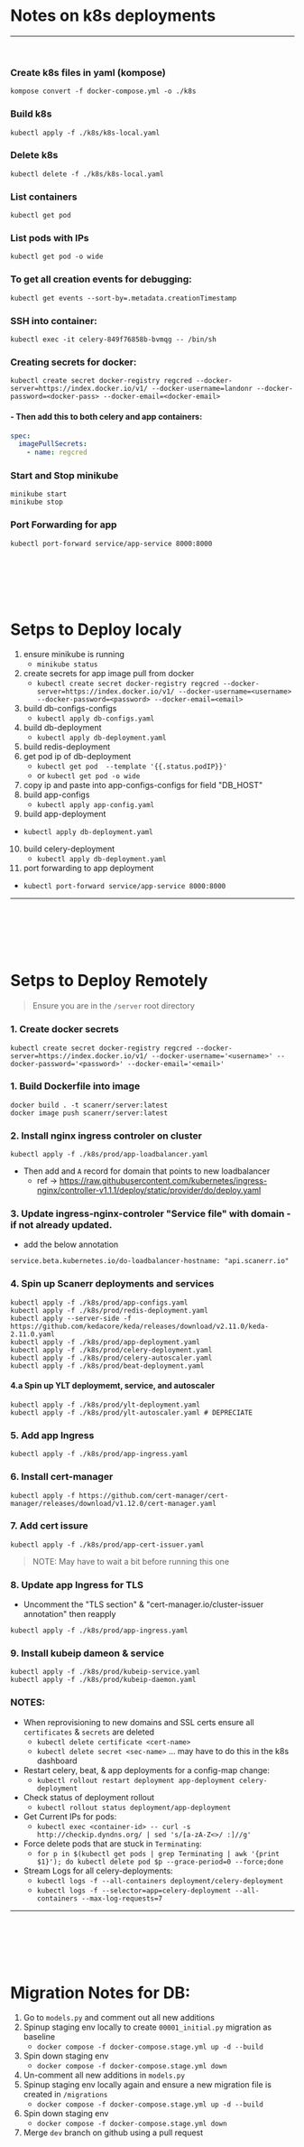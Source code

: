 # Notes on k8s deployments
---
<br>


### Create k8s files in yaml (kompose)
```shell
kompose convert -f docker-compose.yml -o ./k8s
```

### Build k8s 
```shell
kubectl apply -f ./k8s/k8s-local.yaml
```

### Delete k8s 
```shell
kubectl delete -f ./k8s/k8s-local.yaml
```

### List containers 
```shell
kubectl get pod
```

### List pods with IPs
```shell
kubectl get pod -o wide
```

### To get all creation events for debugging:
```shell
kubectl get events --sort-by=.metadata.creationTimestamp
```

### SSH into container:
```shell
kubectl exec -it celery-849f76858b-bvmqg -- /bin/sh
```

### Creating secrets for docker:
```shell
kubectl create secret docker-registry regcred --docker-server=https://index.docker.io/v1/ --docker-username=landonr --docker-password=<docker-pass> --docker-email=<docker-email>
```

#### - Then add this to both celery and app containers:
```yaml
spec:
  imagePullSecrets:
    - name: regcred
```

### Start and Stop minikube
```shell
minikube start
minikube stop
```

### Port Forwarding for app
```shell
kubectl port-forward service/app-service 8000:8000
```


<div style="margin-top: 8rem; margin-bottom: 8rem"></div>


# Setps to Deploy localy
1. ensure minikube is running
   - ``` minikube status ``` 
2. create secrets for app image pull from docker
   - ``` kubectl create secret docker-registry regcred --docker-server=https://index.docker.io/v1/ --docker-username=<username> --docker-password=<password> --docker-email=<email> ```
3. build db-configs-configs 
   - ``` kubectl apply db-configs.yaml ``` 
4. build db-deployment
   - ``` kubectl apply db-deployment.yaml ``` 
5. build redis-deployment
6. get pod ip of db-deployment
   - ``` kubectl get pod  --template '{{.status.podIP}}' ```
   - or ``` kubectl get pod -o wide ```
7. copy ip and paste into app-configs-configs for field "DB_HOST"
8. build app-configs
   - ``` kubectl apply app-config.yaml ``` 
9.  build app-deployment
   - ``` kubectl apply db-deployment.yaml ``` 
10. build celery-deployment
    - ``` kubectl apply db-deployment.yaml ``` 
11. port forwarding to app deployment
   -  ``` kubectl port-forward service/app-service 8000:8000 ```
  

---

<div style="margin-top: 8rem; margin-bottom: 8rem"></div>

# Setps to Deploy Remotely

> Ensure you are in the `/server` root directory 

### 1. Create docker secrets  
``` shell
kubectl create secret docker-registry regcred --docker-server=https://index.docker.io/v1/ --docker-username='<username>' --docker-password='<password>' --docker-email='<email>'
```


### 1. Build Dockerfile into image
``` shell
docker build . -t scanerr/server:latest
docker image push scanerr/server:latest
```


### 2. Install nginx ingress controler on cluster
``` shell
kubectl apply -f ./k8s/prod/app-loadbalancer.yaml
```
- Then add and `A` record for domain that points to new loadbalancer
  - ref -> https://raw.githubusercontent.com/kubernetes/ingress-nginx/controller-v1.1.1/deploy/static/provider/do/deploy.yaml


### 3. Update ingress-nginx-controler "Service file" with domain - if not already updated.
- add the below annotation 
``` shell
service.beta.kubernetes.io/do-loadbalancer-hostname: "api.scanerr.io"
```


### 4. Spin up Scanerr deployments and services
``` shell
kubectl apply -f ./k8s/prod/app-configs.yaml
kubectl apply -f ./k8s/prod/redis-deployment.yaml
kubectl apply --server-side -f https://github.com/kedacore/keda/releases/download/v2.11.0/keda-2.11.0.yaml
kubectl apply -f ./k8s/prod/app-deployment.yaml
kubectl apply -f ./k8s/prod/celery-deployment.yaml
kubectl apply -f ./k8s/prod/celery-autoscaler.yaml
kubectl apply -f ./k8s/prod/beat-deployment.yaml
```


#### 4.a  Spin up YLT deploymemt, service, and autoscaler
``` shell
kubectl apply -f ./k8s/prod/ylt-deployment.yaml
kubectl apply -f ./k8s/prod/ylt-autoscaler.yaml # DEPRECIATE
```


### 5. Add app Ingress
``` shell
kubectl apply -f ./k8s/prod/app-ingress.yaml
```


### 6. Install cert-manager
``` shell
kubectl apply -f https://github.com/cert-manager/cert-manager/releases/download/v1.12.0/cert-manager.yaml
```


### 7. Add cert issure
``` shell
kubectl apply -f ./k8s/prod/app-cert-issuer.yaml
```
> NOTE: May have to wait a bit before running this one
  

### 8. Update app Ingress for TLS 
- Uncomment the "TLS section" & "cert-manager.io/cluster-issuer annotation" then reapply 
``` shell
kubectl apply -f ./k8s/prod/app-ingress.yaml
```


### 9. Install kubeip dameon & service
``` shell
kubectl apply -f ./k8s/prod/kubeip-service.yaml
kubectl apply -f ./k8s/prod/kubeip-daemon.yaml
```


### NOTES:
 - When reprovisioning to new domains and SSL certs ensure all `certificates` & `secrets` are deleted
   - `kubectl delete certificate <cert-name>`
   - `kubectl delete secret <sec-name>` ... may have to do this in the k8s dashboard
 - Restart celery, beat, & app deployments for a config-map change:
   - `kubectl rollout restart deployment app-deployment celery-deployment`
 - Check status of deployment rollout
   - `kubectl rollout status deployment/app-deployment`
 - Get Current IPs for pods:
   - `kubectl exec <container-id> -- curl -s http://checkip.dyndns.org/ | sed 's/[a-zA-Z<>/ :]//g'`
 - Force delete pods that are stuck in `Terminating`:
   - `for p in $(kubectl get pods | grep Terminating | awk '{print $1}'); do kubectl delete pod $p --grace-period=0 --force;done`
 - Stream Logs for all celery-deployments:
   - `kubectl logs -f --all-containers deployment/celery-deployment`
   - `kubectl logs -f --selector=app=celery-deployment --all-containers --max-log-requests=7`



---

<div style="margin-top: 8rem; margin-bottom: 8rem"></div>

# Migration Notes for DB:
1. Go to `models.py` and comment out all new additions
2. Spinup staging env locally to create `00001_initial.py` migration as baseline
   - `docker compose -f docker-compose.stage.yml up -d --build`
3. Spin down staging env
   - `docker compose -f docker-compose.stage.yml down`
4. Un-comment all new additions in `models.py`
5. Spinup staging env locally again and ensure a new migration file is created in `/migrations`
   - `docker compose -f docker-compose.stage.yml up -d --build`
6. Spin down staging env
   - `docker compose -f docker-compose.stage.yml down`
7. Merge `dev` branch on github using a pull request